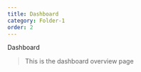 ```yaml
---
title: Dashboard
category: Folder-1
order: 2
---
```


Dashboard

> This is the dashboard overview page

